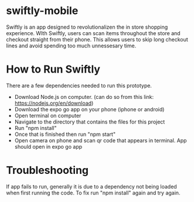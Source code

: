 # swiftly-mobile

Swiftly is an app designed to revolutionalizen the in store shopping experience. WIth Swiftly, users can scan items throughout the store and checkout straight from their phone. This allows users to skip long checkout lines and avoid spending too much unnessesary time. 

# How to Run Swiftly
There are a few dependencies needed to run this prototype.
 - Download Node.js on computer. (can do so from this link: https://nodejs.org/en/download)
 - Download the expo go app on your phone (iphone or android)
 - Open terminal on computer
 - Navigate to the directory that contains the files for this project
 - Run "npm install"
 - Once that is finished then run "npm start"
 - Open camera on phone and scan qr code that appears in terminal. App should open in expo go app

# Troubleshooting
If app fails to run, generally it is due to a dependency not being loaded when first running the code. To fix run "npm install" again and try again. 
